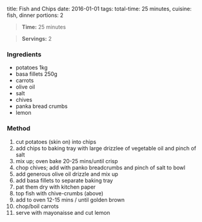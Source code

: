 title: Fish and Chips
date: 2016-01-01
tags: total-time: 25 minutes, cuisine: fish, dinner portions: 2

> **Time:**  25 minutes

> **Servings:** 2 

### Ingredients
* potatoes 1kg
* basa fillets 250g
* carrots
* olive oil
* salt
* chives
* panka bread crumbs
* lemon

### Method

1. cut potatoes (skin on) into chips
2. add chips to baking tray with large  drizzlee of vegetable oil and pinch of salt
3. mix up; oven bake 20-25 mins/until crisp
4. chop chives; add with panko breadcrumbs and pinch of salt to bowl
5. add generous olive oil drizzle and mix up 
6. add basa fillets to separate baking tray
7. pat them dry with kitchen paper
8. top fish with chive-crumbs (above)
9. add  to oven 12-15 mins / until golden brown
10. chop/boil carrots
11. serve with mayonaisse and cut lemon
